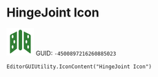 # HingeJoint Icon
![](/img/HingeJoint%20Icon.png)
GUID: `-4500897216260885023`
```
EditorGUIUtility.IconContent("HingeJoint Icon")
```
